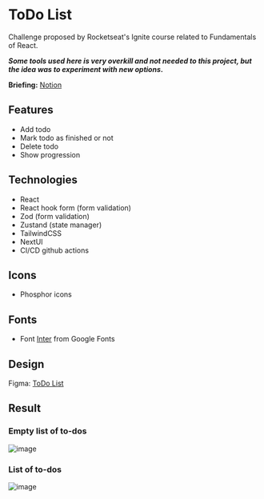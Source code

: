 # ToDo List

Challenge proposed by Rocketseat's Ignite course related to Fundamentals of React.

**_Some tools used here is very overkill and not needed to this project, but the idea was to experiment with new options_.**

**Briefing:** [Notion](https://efficient-sloth-d85.notion.site/Desafio-01-Praticando-os-conceitos-do-ReactJS-91fd63dd1a5b4a2796152de293ec1074)

## Features

- Add todo
- Mark todo as finished or not
- Delete todo
- Show progression

## Technologies

- React
- React hook form (form validation)
- Zod (form validation)
- Zustand (state manager)
- TailwindCSS
- NextUI
- CI/CD github actions

## Icons

- Phosphor icons

## Fonts

- Font [Inter](https://fonts.google.com/specimen/Inter?query=inter) from Google Fonts

## Design

Figma: [ToDo List](<https://www.figma.com/file/MUORNvgGWxae52zzWBRYBK/ToDo-List-%E2%80%A2-Desafio-React-(Copy)?type=design&node-id=56-96&mode=design&t=5OMdVECshh2VJopn-0>)

## Result

### Empty list of to-dos

![image](https://github.com/micael-diniz/todo-list/assets/45563240/62de44d2-2167-4813-9799-9a259c13e3e8)

### List of to-dos

![image](https://github.com/micael-diniz/todo-list/assets/45563240/ff0a31e7-eaa9-446c-a209-2cdad4d71f72)
